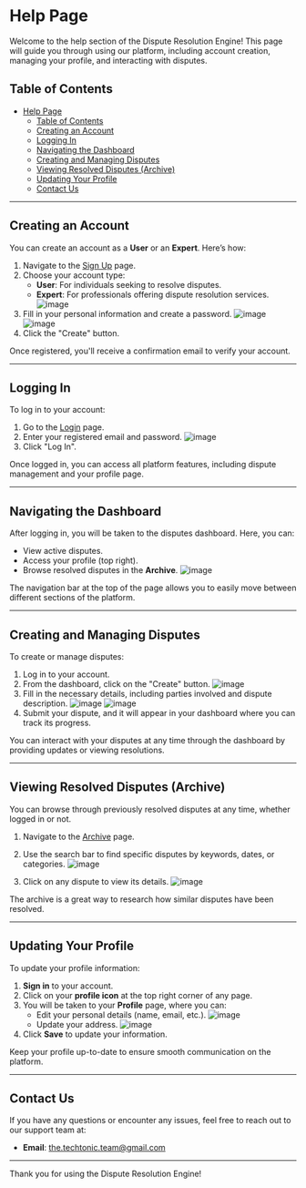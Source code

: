 # Help Page

Welcome to the help section of the Dispute Resolution Engine! This page will guide you through using our platform, including account creation, managing your profile, and interacting with disputes.

## Table of Contents
- [Help Page](#help-page)
	- [Table of Contents](#table-of-contents)
	- [Creating an Account](#creating-an-account)
	- [Logging In](#logging-in)
	- [Navigating the Dashboard](#navigating-the-dashboard)
	- [Creating and Managing Disputes](#creating-and-managing-disputes)
	- [Viewing Resolved Disputes (Archive)](#viewing-resolved-disputes-archive)
	- [Updating Your Profile](#updating-your-profile)
	- [Contact Us](#contact-us)

---

## Creating an Account

You can create an account as a **User** or an **Expert**. Here’s how:

1. Navigate to the [Sign Up](https://capstone-dre.dns.net.za/signup) page.
2. Choose your account type: 
    - **User**: For individuals seeking to resolve disputes.
    - **Expert**: For professionals offering dispute resolution services.
![image](https://github.com/user-attachments/assets/d0faba41-a4b4-48a8-ba61-783e38253e4c)
3. Fill in your personal information and create a password.
![image](https://github.com/user-attachments/assets/f33322ed-b2ee-4c70-b56f-455553dd636b)
![image](https://github.com/user-attachments/assets/ad3cab26-8714-42f8-931d-0b28be2090f4)
4. Click the "Create" button.

Once registered, you'll receive a confirmation email to verify your account.

---

## Logging In

To log in to your account:

1. Go to the [Login](https://capstone-dre.dns.net.za/login) page.
2. Enter your registered email and password.
![image](https://github.com/user-attachments/assets/257b60e1-098c-445f-afd8-05dd88c02005)
3. Click "Log In".

Once logged in, you can access all platform features, including dispute management and your profile page.

---

## Navigating the Dashboard

After logging in, you will be taken to the disputes dashboard. Here, you can:

- View active disputes.
- Access your profile (top right).
- Browse resolved disputes in the **Archive**.
![image](https://github.com/user-attachments/assets/8d256f7e-686e-4c39-982e-0a4a343b13d5)

The navigation bar at the top of the page allows you to easily move between different sections of the platform.

---

## Creating and Managing Disputes

To create or manage disputes:

1. Log in to your account.
2. From the dashboard, click on the "Create" button.
![image](https://github.com/user-attachments/assets/a03b3a48-a74c-4278-8795-659a67d3722f)
3. Fill in the necessary details, including parties involved and dispute description.
![image](https://github.com/user-attachments/assets/df804ccd-e552-47e2-ac5b-a0021525bf52)
![image](https://github.com/user-attachments/assets/6c1ca21b-13cf-43d9-aeca-99d75a8364d5)
4. Submit your dispute, and it will appear in your dashboard where you can track its progress.

You can interact with your disputes at any time through the dashboard by providing updates or viewing resolutions.

---

## Viewing Resolved Disputes (Archive)

You can browse through previously resolved disputes at any time, whether logged in or not.

1. Navigate to the [Archive](https://capstone-dre.dns.net.za/archive) page.
2. Use the search bar to find specific disputes by keywords, dates, or categories.
![image](https://github.com/user-attachments/assets/b4c27a97-c412-4602-9b31-886037fc671b)

4. Click on any dispute to view its details.
![image](https://github.com/user-attachments/assets/f672eda3-6e3a-4c28-9da7-06fc57a3f90f)


The archive is a great way to research how similar disputes have been resolved.

---

## Updating Your Profile

To update your profile information:

1. **Sign in** to your account.
2. Click on your **profile icon** at the top right corner of any page.
3. You will be taken to your **Profile** page, where you can:
    - Edit your personal details (name, email, etc.).
![image](https://github.com/user-attachments/assets/6b9b7ce0-4f29-48ae-9dce-d97ce359cecf)
    - Update your address.
![image](https://github.com/user-attachments/assets/71cb9237-ba60-45bf-b68d-f164958a7021)
4. Click **Save** to update your information.

Keep your profile up-to-date to ensure smooth communication on the platform.

---

## Contact Us

If you have any questions or encounter any issues, feel free to reach out to our support team at:

- **Email**: the.techtonic.team@gmail.com

---

Thank you for using the Dispute Resolution Engine!
